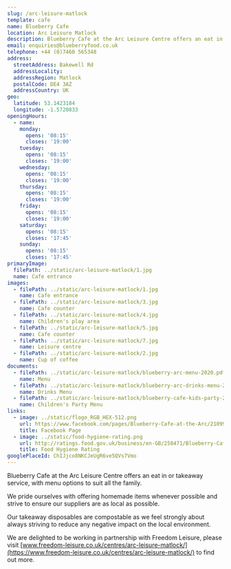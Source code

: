 ```yaml
---
slug: /arc-leisure-matlock
template: cafe
name: Blueberry Cafe
location: Arc Leisure Matlock
description: Blueberry Cafe at the Arc Leisure Centre offers an eat in or takeaway service, with menu options to suit all the family.
email: enquiries@blueberryfood.co.uk
telephone: +44 (0)7460 565348
address:
  streetAddress: Bakewell Rd
  addressLocality:
  addressRegion: Matlock
  postalCode: DE4 3AZ
  addressCountry: UK
geo:
  latitude: 53.1423184
  longitude: -1.5720833
openingHours:
  - name:
    monday:
      opens: '08:15'
      closes: '19:00'
    tuesday:
      opens: '08:15'
      closes: '19:00'
    wednesday:
      opens: '08:15'
      closes: '19:00'
    thursday:
      opens: '08:15'
      closes: '19:00'
    friday:
      opens: '08:15'
      closes: '19:00'
    saturday:
      opens: '08:15'
      closes: '17:45'
    sunday:
      opens: '08:15'
      closes: '17:45'
primaryImage:
  filePath: ../static/arc-leisure-matlock/1.jpg
  name: Cafe entrance
images:
  - filePath: ../static/arc-leisure-matlock/1.jpg
    name: Cafe entrance
  - filePath: ../static/arc-leisure-matlock/3.jpg
    name: Cafe counter
  - filePath: ../static/arc-leisure-matlock/4.jpg
    name: Children's play area
  - filePath: ../static/arc-leisure-matlock/5.jpg
    name: Cafe counter
  - filePath: ../static/arc-leisure-matlock/7.jpg
    name: Leisure centre
  - filePath: ../static/arc-leisure-matlock/2.jpg
    name: Cup of coffee
documents:
  - filePath: ../static/arc-leisure-matlock/blueberry-arc-menu-2020.pdf
    name: Menu
  - filePath: ../static/arc-leisure-matlock/blueberry-arc-drinks-menu-2020.pdf
    name: Drinks Menu
  - filePath: ../static/arc-leisure-matlock/blueberry-cafe-kids-party-2019.png
    name: Children's Party Menu
links:
  - image: ../static/flogo_RGB_HEX-512.png
    url: https://www.facebook.com/pages/Blueberry-Cafe-at-the-Arc/210996019253515
    title: Facebook Page
  - image: ../static/food-hygiene-rating.png
    url: http://ratings.food.gov.uk/business/en-GB/258471/Blueberry-Cafe-Ltd-Matlock
    title: Food Hygiene Rating
googlePlaceId: ChIJjco8NKCJeUgR6ve5QVs7Vmo
---
```


Blueberry Cafe at the Arc Leisure Centre offers an eat in or takeaway service, with menu options to suit all the family.

We pride ourselves with offering homemade items whenever possible and strive to ensure our suppliers are as local as possible.

Our takeaway disposables are compostable as we feel strongly about always striving to reduce any negative impact on the local environment.

We are delighted to be working in partnership with Freedom Leisure, please visit [www.freedom-leisure.co.uk/centres/arc-leisure-matlock/](https://www.freedom-leisure.co.uk/centres/arc-leisure-matlock/) to find out more.
